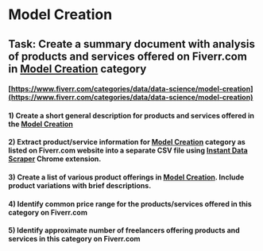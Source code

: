 # Model Creation
## Task: Create a summary document with analysis of products and services offered on Fiverr.com in [Model Creation](https://www.fiverr.com/categories/data/data-science/model-creation) category
#### [https://www.fiverr.com/categories/data/data-science/model-creation](https://www.fiverr.com/categories/data/data-science/model-creation)
#### 1) Create a short general description for products and services offered in the [Model Creation](https://www.fiverr.com/categories/data/data-science/model-creation)
#### 2) Extract product/service information for [Model Creation](https://www.fiverr.com/categories/data/data-science/model-creation) category as listed on Fiverr.com website into a separate CSV file using [Instant Data Scraper](https://chrome.google.com/webstore/detail/instant-data-scraper/ofaokhiedipichpaobibbnahnkdoiiah) Chrome extension.
#### 3) Create a list of various product offerings in [Model Creation](https://www.fiverr.com/categories/data/data-science/model-creation). Include product variations with brief descriptions.
#### 4) Identify common price range for the products/services offered in this category on Fiverr.com
#### 5) Identify approximate number of freelancers offering products and services in this category on Fiverr.com
